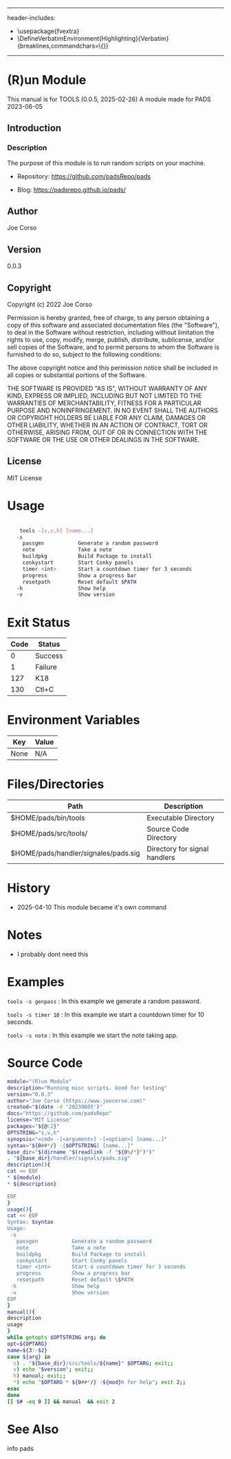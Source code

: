 
---
header-includes:
 - \usepackage{fvextra}
 - \DefineVerbatimEnvironment{Highlighting}{Verbatim}{breaklines,commandchars=\\\{\}}
---

# (R)un Module
This manual is for TOOLS (0.0.5, 2025-02-26) A module made for PADS
2023-06-05

## Introduction

### Description
The purpose of this module is to run random scripts on your machine.

 - Repository: https://github.com/padsRepo/pads

 - Blog: https://padsrepo.github.io/pads/

## Author
Joe Corso

## Version
0.0.3

## Copyright
Copyright (c) 2022 Joe Corso

Permission is hereby granted, free of charge, to any person obtaining a
copy of this software and associated documentation files (the
"Software"), to deal in the Software without restriction, including
without limitation the rights to use, copy, modify, merge, publish,
distribute, sublicense, and/or sell copies of the Software, and to
permit persons to whom the Software is furnished to do so, subject to
the following conditions:

The above copyright notice and this permission notice shall be included
in all copies or substantial portions of the Software.

THE SOFTWARE IS PROVIDED "AS IS", WITHOUT WARRANTY OF ANY KIND, EXPRESS
OR IMPLIED, INCLUDING BUT NOT LIMITED TO THE WARRANTIES OF
MERCHANTABILITY, FITNESS FOR A PARTICULAR PURPOSE AND NONINFRINGEMENT.
IN NO EVENT SHALL THE AUTHORS OR COPYRIGHT HOLDERS BE LIABLE FOR ANY
CLAIM, DAMAGES OR OTHER LIABILITY, WHETHER IN AN ACTION OF CONTRACT,
TORT OR OTHERWISE, ARISING FROM, OUT OF OR IN CONNECTION WITH THE
SOFTWARE OR THE USE OR OTHER DEALINGS IN THE SOFTWARE.

## License
MIT License

# Usage
~~~bash
  
    tools -[s,v,h] [name...]
   -s
     passgen           Generate a random password
     note              Take a note
     buildpkg          Build Package to install
     conkystart        Start Conky panels
     timer <int>       Start a countdown timer for 3 seconds
     progress          Show a progress bar
     resetpath         Reset default $PATH
   -h                  Show help
   -v                  Show version
~~~


# Exit Status
|Code|Status|
|-----|-----|
0 | Success
1 | Failure
127 | K18
130 | Ctl+C

# Environment Variables
|Key|Value|
|-----|-----|
None | N/A

# Files/Directories
|Path|Description|
|-----|-----|
\$HOME/pads/bin/tools | Executable Directory
\$HOME/pads/src/tools/<function> | Source Code Directory
\$HOME/pads/handler/signales/pads.sig | Directory for signal handlers

# History
- 2025-04-10 This module became it's own command 

# Notes
- I probably dont need this

# Examples
`tools -s genpass`
: In this example we generate a random password.

`tools -s timer 10`
: In this example we start a countdown timer for 10 seconds.

`tools -s note`
: In this example we start the note taking app.

# Source Code
  ~~~bash
module="(R)un Module"
description="Running misc scripts. Good for testing"
version="0.0.3"
author="Joe Corso (https://www.joecorso.com)"
created="$(date -d '20230605')"
docs="https://github.com/padsRepo"
license="MIT License"
packages="${@:2}"
OPTSTRING="s,v,h"
synopsis="<cmd> -[<argument>] -[<option>] [name...]"
syntax="${0##*/} -[$OPTSTRING] [name...]"
base_dir="$(dirname "$(readlink -f "${0%/*}")")"
. "${base_dir}/handler/signals/pads.sig"
description(){
  cat << EOF
 * ${module}
 * ${description}
 
EOF
}
usage(){
  cat << EOF
  Syntax: $syntax
  Usage:
   -s
     passgen           Generate a random password
     note              Take a note
     buildpkg          Build Package to install
     conkystart        Start Conky panels
     timer <int>       Start a countdown timer for 3 seconds
     progress          Show a progress bar
     resetpath         Reset default \$PATH
   -h                  Show help
   -v                  Show version
EOF
}
manual(){
  description
  usage
}
while getopts $OPTSTRING arg; do
  opt=${OPTARG}
  name=${3:-$2}
  case ${arg} in
    s) . "${base_dir}/src/tools/${name}" $OPTARG; exit;;
    v) echo "$version"; exit;;
    h) manual; exit;;
    *) echo "$OPTARG * ${0##*/} -${mod}h for help"; exit 2;;
  esac
done
[[ $# -eq 0 ]] && manual  && exit 2
~~~

# See Also
info pads

